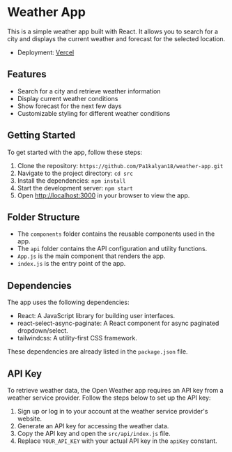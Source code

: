 # Weather App

This is a simple weather app built with React. It allows you to search for a city and displays the current weather and forecast for the selected location.

- Deployment: [Vercel](https://weather-app-nine-bice-49.vercel.app/)

## Features

- Search for a city and retrieve weather information
- Display current weather conditions
- Show forecast for the next few days
- Customizable styling for different weather conditions

## Getting Started

To get started with the app, follow these steps:

1. Clone the repository: `https://github.com/Pa1kalyan18/weather-app.git`
2. Navigate to the project directory: `cd src`
3. Install the dependencies: `npm install`
4. Start the development server: `npm start`
5. Open [http://localhost:3000](http://localhost:3000) in your browser to view the app.

## Folder Structure

- The `components` folder contains the reusable components used in the app.
- The `api` folder contains the API configuration and utility functions.
- `App.js` is the main component that renders the app.
- `index.js` is the entry point of the app.

## Dependencies

The app uses the following dependencies:

- React: A JavaScript library for building user interfaces.
- react-select-async-paginate: A React component for async paginated dropdown/select.
- tailwindcss: A utility-first CSS framework.

These dependencies are already listed in the `package.json` file.

## API Key

To retrieve weather data, the Open Weather app requires an API key from a weather service provider. Follow the steps below to set up the API key:

1. Sign up or log in to your account at the weather service provider's website.
2. Generate an API key for accessing the weather data.
3. Copy the API key and open the `src/api/index.js` file.
4. Replace `YOUR_API_KEY` with your actual API key in the `apiKey` constant.

#
